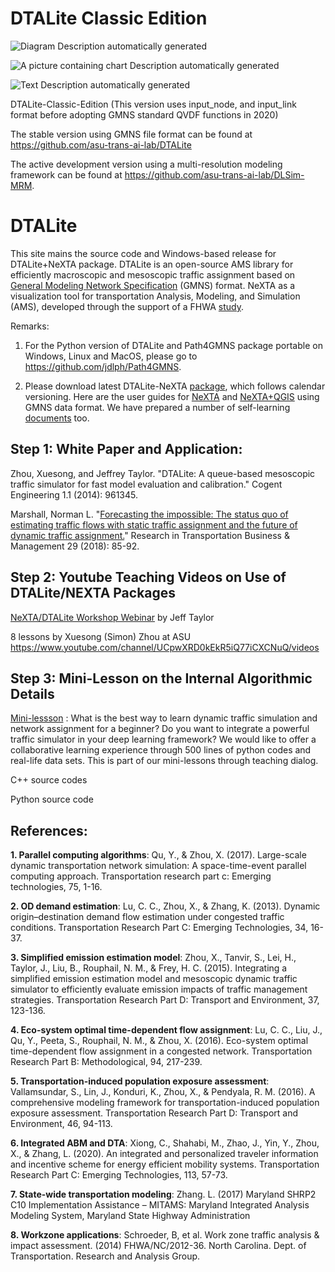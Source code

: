 # DTALite Classic Edition

![Diagram Description automatically
generated](media/927f7ff2ddb02ecfd6e80d50b897a8ce.png)

![A picture containing chart Description automatically
generated](media/06462b62b127b17757c070dcb6a0a034.png)

![Text Description automatically
generated](media/4830993b38f0aa9715dabd3411bc9fd9.png)

DTALite-Classic-Edition (This version uses input_node, and input_link format
before adopting GMNS standard QVDF functions in 2020)

The stable version using GMNS file format can be found at
https://github.com/asu-trans-ai-lab/DTALite

The active development version using a multi-resolution modeling framework can
be found at https://github.com/asu-trans-ai-lab/DLSim-MRM.

# DTALite

This site mains the source code and Windows-based release for DTALite+NeXTA
package. DTALite is an open-source AMS library for efficiently macroscopic and
mesoscopic traffic assignment based on [General Modeling Network
Specification](https://github.com/zephyr-data-specs/GMNS) (GMNS) format. NeXTA
as a visualization tool for transportation Analysis, Modeling, and Simulation
(AMS), developed through the support of a FHWA
[study](https://www.fhwa.dot.gov/publications/research/operations/13036/004.cfm).

Remarks:

1.  For the Python version of DTALite and Path4GMNS package portable on Windows,
    Linux and MacOS, please go to <https://github.com/jdlph/Path4GMNS>.

2.  Please download latest DTALite-NeXTA
    [package](https://github.com/asu-trans-ai-lab/DTALite/tree/main/release),
    which follows calendar versioning. Here are the user guides for
    [NeXTA](https://github.com/asu-trans-ai-lab/DTALite/blob/main/user_guide/1_QGIS_NEXTA_visualization_4_GMNS.md)
    and
    [NeXTA+QGIS](https://github.com/asu-trans-ai-lab/DTALite/blob/main/user_guide/1_QGIS_NEXTA_visualization_4_GMNS.md)
    using GMNS data format. We have prepared a number of self-learning
    [documents](https://github.com/asu-trans-ai-lab/DTALite/tree/main/self_learning)
    too.

## Step 1: White Paper and Application:

Zhou, Xuesong, and Jeffrey Taylor. "DTALite: A queue-based mesoscopic traffic
simulator for fast model evaluation and calibration." Cogent Engineering 1.1
(2014): 961345.

Marshall, Norman L. "[Forecasting the impossible: The status quo of estimating
traffic flows with static traffic assignment and the future of dynamic traffic
assignment.](https://www.sciencedirect.com/science/article/pii/S2210539517301232)"
Research in Transportation Business & Management 29 (2018): 85-92.

## Step 2: Youtube Teaching Videos on Use of DTALite/NEXTA Packages

[NeXTA/DTALite Workshop
Webinar](https://www.youtube.com/channel/UCUHlqojCQ4f7VvqroUhbaFA) by Jeff
Taylor

8 lessons by Xuesong (Simon) Zhou at ASU
https://www.youtube.com/channel/UCpwXRD0kEkR5iQ77iCXCNuQ/videos

## Step 3: Mini-Lesson on the Internal Algorithmic Details

[Mini-lessson](https://youtu.be/rorZAhNNOf0) : What is the best way to learn
dynamic traffic simulation and network assignment for a beginner? Do you want to
integrate a powerful traffic simulator in your deep learning framework? We would
like to offer a collaborative learning experience through 500 lines of python
codes and real-life data sets. This is part of our mini-lessons through teaching
dialog.

C++ source codes

Python source code

## References:

**1. Parallel computing algorithms**: Qu, Y., & Zhou, X. (2017). Large-scale
dynamic transportation network simulation: A space-time-event parallel computing
approach. Transportation research part c: Emerging technologies, 75, 1-16.

**2. OD demand estimation**: Lu, C. C., Zhou, X., & Zhang, K. (2013). Dynamic
origin–destination demand flow estimation under congested traffic conditions.
Transportation Research Part C: Emerging Technologies, 34, 16-37.

**3. Simplified emission estimation model**: Zhou, X., Tanvir, S., Lei, H.,
Taylor, J., Liu, B., Rouphail, N. M., & Frey, H. C. (2015). Integrating a
simplified emission estimation model and mesoscopic dynamic traffic simulator to
efficiently evaluate emission impacts of traffic management strategies.
Transportation Research Part D: Transport and Environment, 37, 123-136.

**4. Eco-system optimal time-dependent flow assignment**: Lu, C. C., Liu, J.,
Qu, Y., Peeta, S., Rouphail, N. M., & Zhou, X. (2016). Eco-system optimal
time-dependent flow assignment in a congested network. Transportation Research
Part B: Methodological, 94, 217-239.

**5. Transportation-induced population exposure assessment**: Vallamsundar, S.,
Lin, J., Konduri, K., Zhou, X., & Pendyala, R. M. (2016). A comprehensive
modeling framework for transportation-induced population exposure assessment.
Transportation Research Part D: Transport and Environment, 46, 94-113.

**6. Integrated ABM and DTA**: Xiong, C., Shahabi, M., Zhao, J., Yin, Y., Zhou,
X., & Zhang, L. (2020). An integrated and personalized traveler information and
incentive scheme for energy efficient mobility systems. Transportation Research
Part C: Emerging Technologies, 113, 57-73.

**7. State-wide transportation modeling**: Zhang. L. (2017) Maryland SHRP2 C10
Implementation Assistance – MITAMS: Maryland Integrated Analysis Modeling
System, Maryland State Highway Administration

**8. Workzone applications**: Schroeder, B, et al. Work zone traffic analysis &
impact assessment. (2014) FHWA/NC/2012-36. North Carolina. Dept. of
Transportation. Research and Analysis Group.
